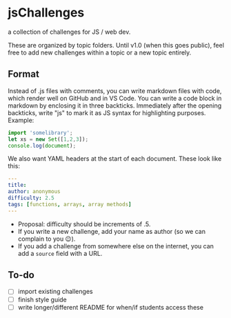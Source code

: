 # jsChallenges

a collection of challenges for JS / web dev.

These are organized by topic folders. Until v1.0 (when this goes public), feel free to add new challenges within a topic or a new topic entirely.


## Format

Instead of .js files with comments, you can write markdown files with code, which render well on GitHub and in VS Code. You can write a code block in markdown by enclosing it in three backticks. Immediately after the opening backticks, write "js" to mark it as JS syntax for highlighting purposes. Example:

```js
import 'somelibrary';
let xs = new Set([1,2,3]);
console.log(document);
```

We also want YAML headers at the start of each document. These look like this:

```yaml
---
title: 
author: anonymous
difficulty: 2.5
tags: [functions, arrays, array methods]
---
```

- Proposal: difficulty should be increments of .5.
- If you write a new challenge, add your name as author (so we can complain to you 😉).
- If you add a challenge from somewhere else on the internet, you can add a `source` field with a URL.



## To-do

- [ ] import existing challenges
- [ ] finish style guide
- [ ] write longer/different README for when/if students access these